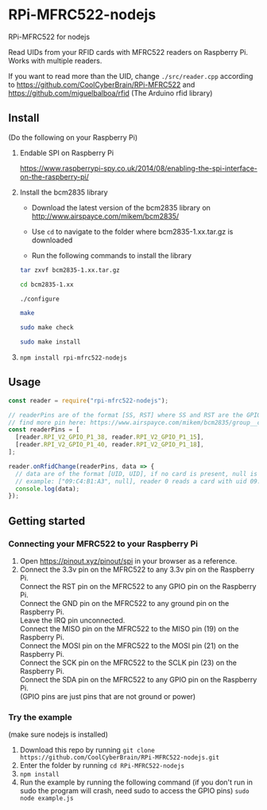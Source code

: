 # RPi-MFRC522-nodejs

RPi-MFRC522 for nodejs

Read UIDs from your RFID cards with MFRC522 readers on Raspberry Pi. Works with multiple readers.

If you want to read more than the UID, change `./src/reader.cpp` according to https://github.com/CoolCyberBrain/RPi-MFRC522 and https://github.com/miguelbalboa/rfid (The Arduino rfid library)

## Install

(Do the following on your Raspberry Pi)

1. Endable SPI on Raspberry Pi

   https://www.raspberrypi-spy.co.uk/2014/08/enabling-the-spi-interface-on-the-raspberry-pi/

2. Install the bcm2835 library

   - Download the latest version of the bcm2835 library on http://www.airspayce.com/mikem/bcm2835/

   - Use `cd` to navigate to the folder where bcm2835-1.xx.tar.gz is downloaded

   - Run the following commands to install the library

   ```bash
   tar zxvf bcm2835-1.xx.tar.gz

   cd bcm2835-1.xx

   ./configure

   make

   sudo make check

   sudo make install
   ```

3. `npm install rpi-mfrc522-nodejs`

## Usage

```js
const reader = require("rpi-mfrc522-nodejs");

// readerPins are of the format [SS, RST] where SS and RST are the GPIO pins connected to the SDA and RST pins of the MFRC522s
// find more pin here: https://www.airspayce.com/mikem/bcm2835/group__constants.html#ga63c029bd6500167152db4e57736d0939
const readerPins = [
  [reader.RPI_V2_GPIO_P1_38, reader.RPI_V2_GPIO_P1_15],
  [reader.RPI_V2_GPIO_P1_40, reader.RPI_V2_GPIO_P1_18],
];

reader.onRfidChange(readerPins, data => {
  // data are of the format [UID, UID], if no card is present, null is returned instead of the UID
  // example: ["09:C4:B1:A3", null], reader 0 reads a card with uid 09:C4:B1:A3, no card read by reader 1
  console.log(data);
});
```

## Getting started

### Connecting your MFRC522 to your Raspberry Pi

1. Open https://pinout.xyz/pinout/spi in your browser as a reference.
2. Connect the 3.3v pin on the MFRC522 to any 3.3v pin on the Raspberry Pi.  
   Connect the RST pin on the MFRC522 to any GPIO pin on the Raspberry Pi.  
   Connect the GND pin on the MFRC522 to any ground pin on the Raspberry Pi.  
   Leave the IRQ pin unconnected.  
   Connect the MISO pin on the MFRC522 to the MISO pin (19) on the Raspberry Pi.  
   Connect the MOSI pin on the MFRC522 to the MOSI pin (21) on the Raspberry Pi.  
   Connect the SCK pin on the MFRC522 to the SCLK pin (23) on the Raspberry Pi.  
   Connect the SDA pin on the MFRC522 to any GPIO pin on the Raspberry Pi.  
   (GPIO pins are just pins that are not ground or power)

### Try the example

(make sure nodejs is installed)

1. Download this repo by running `git clone https://github.com/CoolCyberBrain/RPi-MFRC522-nodejs.git`
2. Enter the folder by running `cd RPi-MFRC522-nodejs`
3. `npm install`
4. Run the example by running the following command (if you don't run in sudo the program will crash, need sudo to access the GPIO pins) `sudo node example.js`
